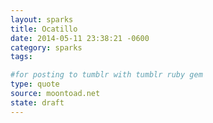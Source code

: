 ```yaml
---
layout: sparks
title: Ocatillo
date: 2014-05-11 23:38:21 -0600
category: sparks
tags:

#for posting to tumblr with tumblr ruby gem
type: quote
source: moontoad.net 
state: draft
---
```

